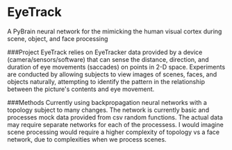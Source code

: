 EyeTrack
========

A PyBrain neural network for the mimicking the human visual cortex during scene, object, and face processing

###Project
EyeTrack relies on EyeTracker data provided by a device (camera/sensors/software) that can sense the distance, direction, and duration of eye movements (saccades) on points in 2-D space. Experiments are conducted by allowing subjects to view images of scenes, faces, and objects naturally, attempting to identify the pattern in the relationship between the picture's contents and eye movement. 

###Methods
Currently using backpropagation neural networks with a topology subject to many changes. The network is currently basic and processes mock data provided from csv random functions. The actual data may require separate networks for each of the processess. I would imagine scene processing would require a higher complexity of topology vs a face network, due to complexities when we process scenes. 
